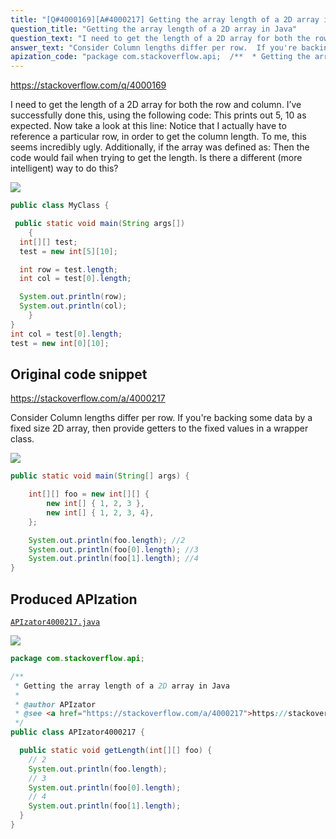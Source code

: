 ```yaml
---
title: "[Q#4000169][A#4000217] Getting the array length of a 2D array in Java"
question_title: "Getting the array length of a 2D array in Java"
question_text: "I need to get the length of a 2D array for both the row and column.  I’ve successfully done this, using the following code: This prints out 5, 10 as expected. Now take a look at this line: Notice that I actually have to reference a particular row, in order to get the column length.  To me, this seems incredibly ugly.  Additionally, if the array was defined as: Then the code would fail when trying to get the length.  Is there a different (more intelligent) way to do this?"
answer_text: "Consider Column lengths differ per row.  If you're backing some data by a fixed size 2D array, then provide getters to the fixed values in a wrapper class."
apization_code: "package com.stackoverflow.api;  /**  * Getting the array length of a 2D array in Java  *  * @author APIzator  * @see <a href=\"https://stackoverflow.com/a/4000217\">https://stackoverflow.com/a/4000217</a>  */ public class APIzator4000217 {    public static void getLength(int[][] foo) {     // 2     System.out.println(foo.length);     // 3     System.out.println(foo[0].length);     // 4     System.out.println(foo[1].length);   } }"
---
```


https://stackoverflow.com/q/4000169

I need to get the length of a 2D array for both the row and column.  I’ve successfully done this, using the following code:
This prints out 5, 10 as expected.
Now take a look at this line:
Notice that I actually have to reference a particular row, in order to get the column length.  To me, this seems incredibly ugly.  Additionally, if the array was defined as:
Then the code would fail when trying to get the length.  Is there a different (more intelligent) way to do this?


<div class="code-logo"><img src="/stackoverflow.png" /></div>

```java
public class MyClass {

 public static void main(String args[])
    {
  int[][] test; 
  test = new int[5][10];

  int row = test.length;
  int col = test[0].length;

  System.out.println(row);
  System.out.println(col);
    }
}
int col = test[0].length;
test = new int[0][10];
```


## Original code snippet

https://stackoverflow.com/a/4000217

Consider
Column lengths differ per row.  If you&#x27;re backing some data by a fixed size 2D array, then provide getters to the fixed values in a wrapper class.

<div class="code-logo"><img src="/stackoverflow.png" /></div>

```java
public static void main(String[] args) {

    int[][] foo = new int[][] {
        new int[] { 1, 2, 3 },
        new int[] { 1, 2, 3, 4},
    };

    System.out.println(foo.length); //2
    System.out.println(foo[0].length); //3
    System.out.println(foo[1].length); //4
}
```

## Produced APIzation

[`APIzator4000217.java`](https://github.com/blind-papers/apization-temp-data/raw/main/search/APIzator4000217.java)

<div class="code-logo"><img src="/apizator.png" /></div>

```java
package com.stackoverflow.api;

/**
 * Getting the array length of a 2D array in Java
 *
 * @author APIzator
 * @see <a href="https://stackoverflow.com/a/4000217">https://stackoverflow.com/a/4000217</a>
 */
public class APIzator4000217 {

  public static void getLength(int[][] foo) {
    // 2
    System.out.println(foo.length);
    // 3
    System.out.println(foo[0].length);
    // 4
    System.out.println(foo[1].length);
  }
}

```
